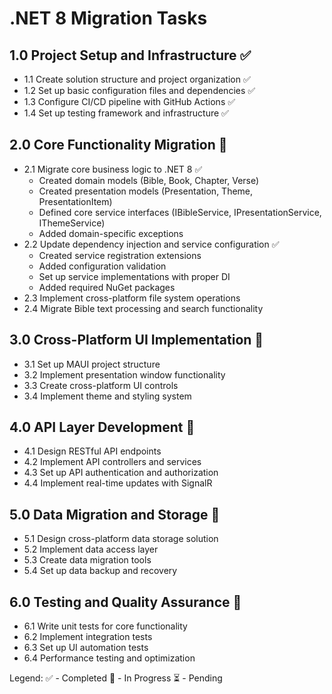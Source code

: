 # .NET 8 Migration Tasks

## 1.0 Project Setup and Infrastructure ✅
- 1.1 Create solution structure and project organization ✅
- 1.2 Set up basic configuration files and dependencies ✅
- 1.3 Configure CI/CD pipeline with GitHub Actions ✅
- 1.4 Set up testing framework and infrastructure ✅

## 2.0 Core Functionality Migration 🔄
- 2.1 Migrate core business logic to .NET 8 ✅
  - Created domain models (Bible, Book, Chapter, Verse)
  - Created presentation models (Presentation, Theme, PresentationItem)
  - Defined core service interfaces (IBibleService, IPresentationService, IThemeService)
  - Added domain-specific exceptions
- 2.2 Update dependency injection and service configuration ✅
  - Created service registration extensions
  - Added configuration validation
  - Set up service implementations with proper DI
  - Added required NuGet packages
- 2.3 Implement cross-platform file system operations
- 2.4 Migrate Bible text processing and search functionality

## 3.0 Cross-Platform UI Implementation 🔄
- 3.1 Set up MAUI project structure
- 3.2 Implement presentation window functionality
- 3.3 Create cross-platform UI controls
- 3.4 Implement theme and styling system

## 4.0 API Layer Development 🔄
- 4.1 Design RESTful API endpoints
- 4.2 Implement API controllers and services
- 4.3 Set up API authentication and authorization
- 4.4 Implement real-time updates with SignalR

## 5.0 Data Migration and Storage 🔄
- 5.1 Design cross-platform data storage solution
- 5.2 Implement data access layer
- 5.3 Create data migration tools
- 5.4 Set up data backup and recovery

## 6.0 Testing and Quality Assurance 🔄
- 6.1 Write unit tests for core functionality
- 6.2 Implement integration tests
- 6.3 Set up UI automation tests
- 6.4 Performance testing and optimization

Legend:
✅ - Completed
🔄 - In Progress
⏳ - Pending